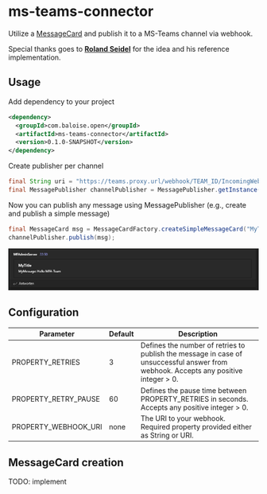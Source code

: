 # ms-teams-connector
Utilize a [MessageCard](https://docs.microsoft.com/en-us/microsoftteams/platform/webhooks-and-connectors/how-to/connectors-using) 
and publish it to a MS-Teams channel via webhook.

Special thanks goes to <a href="https://github.com/luechtdiode" target="_blank"><b>Roland Seidel</b></a> for the idea and his reference implementation.

## Usage
Add dependency to your project
```xml
<dependency>
  <groupId>com.baloise.open</groupId>
  <artifactId>ms-teams-connector</artifactId>
  <version>0.1.0-SNAPSHOT</version>
</dependency>
```

Create publisher per channel
```java
final String uri = "https://teams.proxy.url/webhook/TEAM_ID/IncomingWebhook/CHANNEL_ID/WEBHOOK_ID";
final MessagePublisher channelPublisher = MessagePublisher.getInstance(uri);
```

Now you can publish any message using MessagePublisher (e.g., create and publish a simple message)
```java
final MessageCard msg = MessageCardFactory.createSimpleMessageCard("MyTitle", "MyMessage: Hello MFA-Team");
channelPublisher.publish(msg);
```

![Example](docs/img/result_example.png)

## Configuration

|Parameter|Default|Description|
|---------|-------|-----------|
|PROPERTY_RETRIES|3|Defines the number of retries to publish the message in case of unsuccessful answer from webhook. Accepts any positive integer > 0.|
|PROPERTY_RETRY_PAUSE|60|Defines the pause time between PROPERTY_RETRIES in seconds. Accepts any positive integer > 0.|
|PROPERTY_WEBHOOK_URI|none|The URI to your webhook. Required property provided either as String or URI.|

## MessageCard creation

TODO: implement